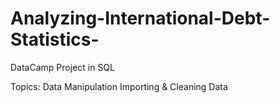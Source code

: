 # Analyzing-International-Debt-Statistics-
DataCamp Project in SQL

Topics:
Data Manipulation
Importing & Cleaning Data
